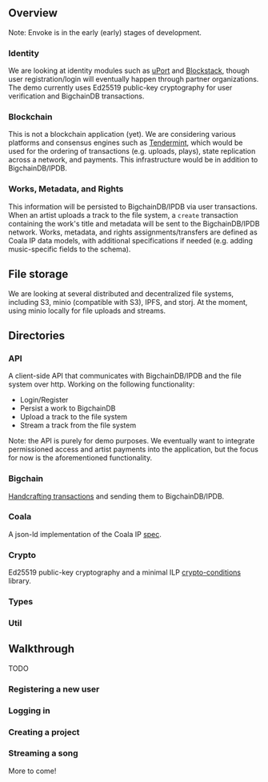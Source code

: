 ## Overview

Note: Envoke is in the early (early) stages of development.

### Identity 
We are looking at identity modules such as [uPort](https://github.com/ConsenSys/uport-lib) and [Blockstack](https://github.com/blockstack), though user registration/login will eventually happen through partner organizations. The demo currently uses Ed25519 public-key cryptography for user verification and BigchainDB transactions.

### Blockchain
This is not a blockchain application (yet). We are considering various platforms and consensus engines such as [Tendermint](https://github.com/tendermint), which would be used for the ordering of transactions (e.g. uploads, plays), state replication across a network, and payments. This infrastructure would be in addition to BigchainDB/IPDB.

### Works, Metadata, and Rights 
This information will be persisted to BigchainDB/IPDB via user transactions. When an artist uploads a track to the file system, a `create` transaction containing the work's title and metadata will be sent to the BigchainDB/IPDB network. Works, metadata, and rights assignments/transfers are defined as Coala IP data models, with additional specifications if needed (e.g. adding music-specific fields to the schema).

## File storage 
We are looking at several distributed and decentralized file systems, including S3, minio (compatible with S3), IPFS, and storj. At the moment, using minio locally for file uploads and streams.

## Directories

### API
A client-side API that communicates with BigchainDB/IPDB and the file system over http. Working on the following functionality:
- Login/Register
- Persist a work to BigchainDB
- Upload a track to the file system
- Stream a track from the file system

Note: the API is purely for demo purposes. We eventually want to integrate permissioned access and artist payments into the application, but the focus for now is the aforementioned functionality.

### Bigchain
[Handcrafting transactions](https://docs.bigchaindb.com/projects/py-driver/en/latest/handcraft.html) and sending them to BigchainDB/IPDB.

### Coala
A json-ld implementation of the Coala IP [spec](https://github.com/COALAIP/specs/tree/master/data-structure).

### Crypto
Ed25519 public-key cryptography and a minimal ILP [crypto-conditions](https://tools.ietf.org/html/draft-thomas-crypto-conditions-00) library.

### Types

### Util

## Walkthrough
TODO

### Registering a new user

### Logging in

### Creating a project

### Streaming a song

More to come!